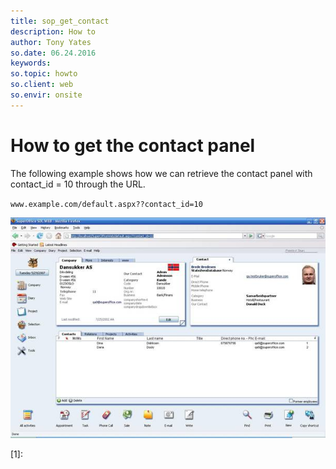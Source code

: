```yaml
---
title: sop_get_contact
description: How to
author: Tony Yates
so.date: 06.24.2016
keywords:
so.topic: howto
so.client: web
so.envir: onsite
---
```


# How to get the contact panel

The following example shows how we can retrieve the contact panel with contact\_id = 10 through the URL.

`www.example.com/default.aspx??contact_id=10`

![04][img1]

<!-- Referenced links -->
[1]:

<!-- Referenced images -->
[img1]: media/image004.jpg
